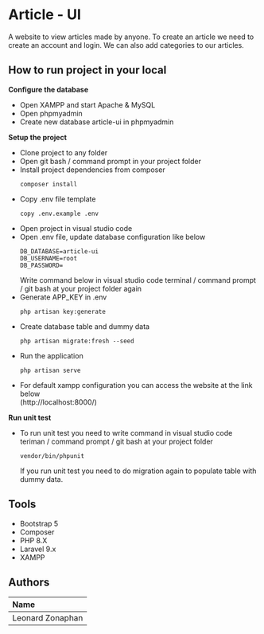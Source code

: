 # Article - UI
A website to view articles made by anyone. To create an article we need to create an account and login. We can also add categories to our articles.

## How to run project in your local
  <strong>Configure the database</strong>
  * Open XAMPP and start Apache & MySQL
  * Open phpmyadmin
  * Create new database article-ui in phpmyadmin

  <strong>Setup the project</strong>
  * Clone project to any folder
  * Open git bash / command prompt in your project folder
  * Install project dependencies from composer
    ```
    composer install
    ```
  * Copy .env file template
    ```
    copy .env.example .env
    ```
  * Open project in visual studio code
  * Open .env file, update database configuration like below<br />
    ```
    DB_DATABASE=article-ui
    DB_USERNAME=root
    DB_PASSWORD=
    ```
    Write command below in visual studio code terminal / command prompt / git bash at your project folder again<br />
  * Generate APP_KEY in .env
    ```
    php artisan key:generate
    ```
  * Create database table and dummy data
    ```
    php artisan migrate:fresh --seed 
    ```
  * Run the application
    ```
    php artisan serve
    ```
  * For default xampp configuration you can access the website at the link below <br />
    (http://localhost:8000/)
    
  <strong>Run unit test</strong>
  * To run unit test you need to write command in visual studio code teriman / command prompt / git bash at your project folder <br />
    ```
    vendor/bin/phpunit
    ```
    If you run unit test you need to do migration again to populate table with dummy data.
## Tools
- Bootstrap 5
- Composer
- PHP 8.X
- Laravel 9.x
- XAMPP

## Authors
| Name                            |
| :-----------------------------  |
| Leonard Zonaphan                |
